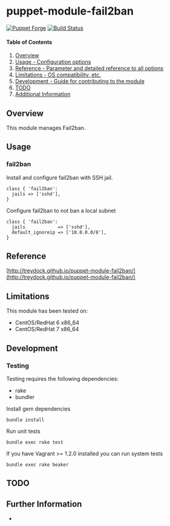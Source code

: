 # puppet-module-fail2ban

[![Puppet Forge](http://img.shields.io/puppetforge/v/treydock/fail2ban.svg)](https://forge.puppetlabs.com/treydock/fail2ban)
[![Build Status](https://travis-ci.org/treydock/puppet-module-fail2ban.png)](https://travis-ci.org/treydock/puppet-module-fail2ban)

#### Table of Contents

1. [Overview](#overview)
2. [Usage - Configuration options](#usage)
3. [Reference - Parameter and detailed reference to all options](#reference)
4. [Limitations - OS compatibility, etc.](#limitations)
5. [Development - Guide for contributing to the module](#development)
6. [TODO](#todo)
7. [Additional Information](#additional-information)

## Overview

This module manages Fail2ban.

## Usage

### fail2ban

Install and configure fail2ban with SSH jail.

    class { 'fail2ban':
      jails => ['sshd'],
    }

Configure fail2ban to not ban a local subnet

    class { 'fail2ban':
      jails            => ['sshd'],
      default_ignoreip => ['10.0.0.0/8'],
    }

## Reference

[http://treydock.github.io/puppet-module-fail2ban/](http://treydock.github.io/puppet-module-fail2ban/)

## Limitations

This module has been tested on:

* CentOS/RedHat 6 x86_64
* CentOS/RedHat 7 x86_64

## Development

### Testing

Testing requires the following dependencies:

* rake
* bundler

Install gem dependencies

    bundle install

Run unit tests

    bundle exec rake test

If you have Vagrant >= 1.2.0 installed you can run system tests

    bundle exec rake beaker

## TODO

## Further Information

*
